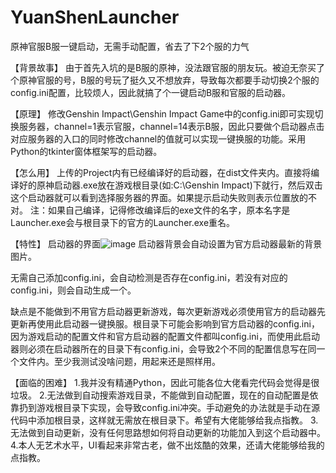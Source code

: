 # YuanShenLauncher
原神官服B服一键启动，无需手动配置，省去了下2个服的力气

【背景故事】
由于首先入坑的是B服的原神，没法跟官服的朋友玩。被迫无奈买了个原神官服的号，B服的号玩了挺久又不想放弃，导致每次都要手动切换2个服的config.ini配置，比较烦人，因此就搞了个一键启动B服和官服的启动器。

【原理】
修改Genshin Impact\Genshin Impact Game中的config.ini即可实现切换服务器，channel=1表示官服，channel=14表示B服，因此只要做个启动器点击对应服务器的入口的同时修改channel的值就可以实现一键换服的功能。采用Python的tkinter窗体框架写的启动器。

【怎么用】
上传的Project内有已经编译好的启动器，在dist文件夹内。直接将编译好的原神启动器.exe放在游戏根目录(如:C:\Genshin Impact)下就行，然后双击这个启动器就可以看到选择服务器的界面。如果提示启动失败则表示位置放的不对。
注：如果自己编译，记得修改编译后的exe文件的名字，原本名字是Launcher.exe会与根目录下的官方的Launcher.exe重名。

【特性】
启动器的界面![image](https://user-images.githubusercontent.com/30500819/114296711-4fac2b80-9adf-11eb-9591-fb9a61d11e4c.png)
启动器背景会自动设置为官方启动器最新的背景图片。

无需自己添加config.ini，会自动检测是否存在config.ini，若没有对应的config.ini，则会自动生成一个。

缺点是不能做到不用官方启动器更新游戏，每次更新游戏必须使用官方的启动器先更新再使用此启动器一键换服。根目录下可能会影响到官方启动器的config.ini，因为游戏启动的配置文件和官方启动器的配置文件都叫config.ini，而使用此启动器则必须在启动器所在的目录下有config.ini，会导致2个不同的配置信息写在同一个文件内。至少我测试没啥问题，用起来还是照样用。

【面临的困难】
1.我并没有精通Python，因此可能各位大佬看完代码会觉得是很垃圾。
2.无法做到自动搜索游戏目录，不能做到自动配置，现在的自动配置是依靠扔到游戏根目录下实现，会导致config.ini冲突。手动避免的办法就是手动在源代码中添加根目录，这样就无需放在根目录下。希望有大佬能够给我点指教。
3.无法做到自动更新，没有任何思路想如何将自动更新的功能加入到这个启动器中。
4.本人无艺术水平，UI看起来非常古老，做不出炫酷的效果，还请大佬能够给我的点指教。
